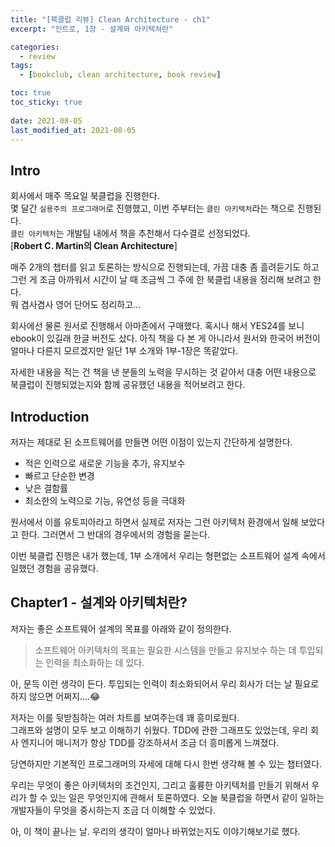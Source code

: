 ```yaml
---
title: "[북클럽 리뷰] Clean Architecture - ch1"
excerpt: "인트로, 1장 - 설계와 아키텍쳐란"

categories:
  - review
tags:
  - [bookclub, clean architecture, book review]

toc: true
toc_sticky: true
 
date: 2021-08-05
last_modified_at: 2021-08-05
---
```


## Intro
회사에서 매주 목요일 북클럽을 진행한다.  
몇 달간 `실용주의 프로그래머`로 진행했고, 이번 주부터는 `클린 아키텍처`라는 책으로 진행된다.  
`클린 아키텍처`는 개발팀 내에서 책을 추천해서 다수결로 선정되었다.  
[**Robert C. Martin의 Clean Architecture**]

매주 2개의 챕터를 읽고 토론하는 방식으로 진행되는데, 가끔 대충 좀 흘려듣기도 하고 그런 게 조금 아까워서 시간이 날 때 조금씩 그 주에 한 북클럽 내용을 정리해 보려고 한다.  
뭐 겸사겸사 영어 단어도 정리하고...  

회사에선 물론 원서로 진행해서 아마존에서 구매했다. 혹시나 해서 YES24를 보니 ebook이 있길래 한글 버전도 샀다. 
아직 책을 다 본 게 아니라서 원서와 한국어 버전이 얼마나 다른지 모르겠지만 일단 1부 소개와 1부-1장은 똑같았다.

자세한 내용을 적는 건 책을 낸 분들의 노력을 무시하는 것 같아서 대충 어떤 내용으로 북클럽이 진행되었는지와 함께 공유했던 내용을 적어보려고 한다.

## Introduction
저자는 제대로 된 소프트웨어를 만들면 어떤 이점이 있는지 간단하게 설명한다.
- 적은 인력으로 새로운 기능을 추가, 유지보수
- 빠르고 단순한 변경
- 낮은 결함률
- 최소한의 노력으로 기능, 유연성 등을 극대화

원서에서 이를 유토피아라고 하면서 실제로 저자는 그런 아키텍처 환경에서 일해 보았다고 한다.
그러면서 그 반대의 경우에서의 경험을 묻는다.

이번 북클럽 진행은 내가 했는데, 1부 소개에서 우리는 형편없는 소프트웨어 설계 속에서 일했던 경험을 공유했다.

## Chapter1 - 설계와 아키텍처란?
저자는 좋은 소프트웨어 설계의 목표를 아래와 같이 정의한다.
> 소프트웨어 아키텍처의 목표는 필요한 시스템을 만들고 유지보수 하는 데 투입되는 인력을 최소화하는 데 있다.

아, 문득 이런 생각이 든다. 투입되는 인력이 최소화되어서 우리 회사가 더는 날 필요로 하지 않으면 어쩌지....😂

저자는 이를 뒷받침하는 여러 차트를 보여주는데 꽤 흥미로웠다.  
그래프와 설명이 모두 보고 이해하기 쉬웠다. TDD에 관한 그래프도 있었는데, 우리 회사 엔지니어 매니저가 항상 TDD를 강조하셔서 조금 더 흥미롭게 느껴졌다.

당연하지만 기본적인 프로그래머의 자세에 대해 다시 한번 생각해 볼 수 있는 챕터였다.

우리는 무엇이 좋은 아키텍처의 조건인지, 그리고 훌륭한 아키텍처를 만들기 위해서 우리가 할 수 있는 일은 무엇인지에 관해서 토론하였다. 오늘 북클럽을 하면서 같이 일하는 개발자들이 무엇을 중시하는지 조금 더 이해할 수 있었다.

아, 이 책이 끝나는 날. 우리의 생각이 얼마나 바뀌었는지도 이야기해보기로 했다.


